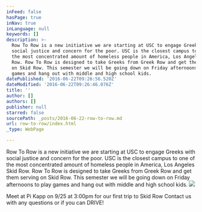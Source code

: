 ```yaml
---
inFeed: false
hasPage: true
inNav: true
inLanguage: null
keywords: []
description: >-
  Row To Row is a new initiative we are starting at USC to engage Greeks with
  social justice and concern for the poor. USC is the closest campus to one of
  the most concentrated amount of homeless people in America, Los Angeles Skid
  Row. Row To Row is designed to take Greeks from Greek Row and get them serving
  on Skid Row. This semester we will be going down on Friday afternoons to play
  games and hang out with middle and high school kids. 
datePublished: '2016-06-22T09:26:56.520Z'
dateModified: '2016-06-22T09:26:46.076Z'
title: ''
author: []
authors: []
publisher: null
starred: false
sourcePath: _posts/2016-06-22-row-to-row.md
url: row-to-row/index.html
_type: WebPage

---
```

Row To Row is a new initiative we are starting at USC to engage Greeks with social justice and concern for the poor. USC is the closest campus to one of the most concentrated amount of homeless people in America, Los Angeles Skid Row. Row To Row is designed to take Greeks from Greek Row and get them serving on Skid Row. This semester we will be going down on Friday afternoons to play games and hang out with middle and high school kids. ![](https://the-grid-user-content.s3-us-west-2.amazonaws.com/5c49d385-a283-4b62-b96b-67412c843231.jpg)

Meet at Pi Kapp on 9/25 at 3:00pm for our first trip to Skid Row Contact us with any questions or if you can DRIVE!